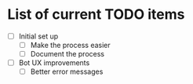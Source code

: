# List of current TODO items

- [ ] Initial set up
    - [ ] Make the process easier
    - [ ] Document the process
- [ ] Bot UX improvements
    - [ ] Better error messages
